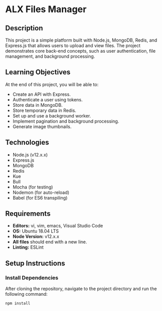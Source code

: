 # ALX Files Manager

## Description

This project is a simple platform built with Node.js, MongoDB, Redis, and Express.js that allows users to upload and view files. The project demonstrates core back-end concepts, such as user authentication, file management, and background processing.

## Learning Objectives

At the end of this project, you will be able to:

- Create an API with Express.
- Authenticate a user using tokens.
- Store data in MongoDB.
- Store temporary data in Redis.
- Set up and use a background worker.
- Implement pagination and background processing.
- Generate image thumbnails.

## Technologies

- Node.js (v12.x.x)
- Express.js
- MongoDB
- Redis
- Kue
- Bull
- Mocha (for testing)
- Nodemon (for auto-reload)
- Babel (for ES6 transpiling)

## Requirements

- **Editors:** vi, vim, emacs, Visual Studio Code
- **OS:** Ubuntu 18.04 LTS
- **Node Version:** v12.x.x
- **All files** should end with a new line.
- **Linting:** ESLint

## Setup Instructions

### Install Dependencies

After cloning the repository, navigate to the project directory and run the following command:

```bash
npm install
